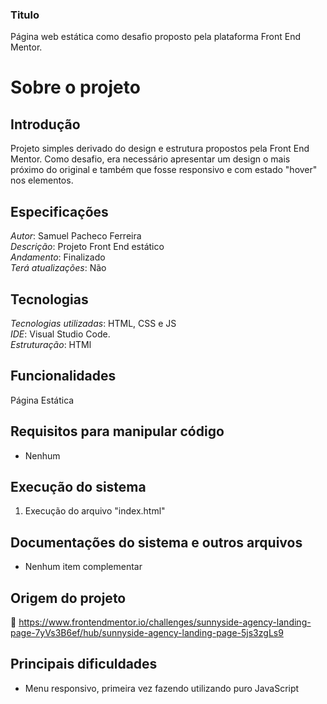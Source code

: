 ### Titulo
Página web estática como desafio proposto pela plataforma Front End Mentor.

# Sobre o projeto

## Introdução
Projeto simples derivado do design e estrutura propostos pela Front End Mentor. Como desafio, era necessário apresentar um design o mais próximo do original e também que fosse responsivo e com estado "hover" nos elementos.

## Especificações
*Autor*: Samuel Pacheco Ferreira    
*Descrição*: Projeto Front End estático  
*Andamento*: Finalizado         
*Terá atualizações*:  Não          

## Tecnologias
*Tecnologias utilizadas*: HTML, CSS e JS         
*IDE*: Visual Studio Code.        
*Estruturação*: HTMl     

## Funcionalidades
Página Estática

## Requisitos para manipular código
* Nenhum

## Execução do sistema
1. Execução do arquivo "index.html" 

## Documentações do sistema e outros arquivos
* Nenhum item complementar

## Origem do projeto
:link: https://www.frontendmentor.io/challenges/sunnyside-agency-landing-page-7yVs3B6ef/hub/sunnyside-agency-landing-page-5js3zgLs9

## Principais dificuldades
* Menu responsivo, primeira vez fazendo utilizando puro JavaScript 

